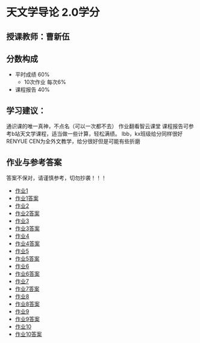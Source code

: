 # 天文学导论 2.0学分
## 授课教师：曹新伍

## 分数构成
- 平时成绩 60%
  - 10次作业 每次6%
- 课程报告 40%

## 学习建议：
通识课的唯一真神，不点名（可以一次都不去）
作业翻看智云课堂
课程报告可参考b站天文学课程，适当做一些计算，轻松满绩。
lbb，kx班级给分同样很好
RENYUE CEN为全外文教学，给分很好但是可能有些折磨

## 作业与参考答案
答案不保对，请谨慎参考，切勿抄袭！！！
- [作业1](天文学导论（作业-1）.pdf)
- [作业1答案](<天文学导论 1.pdf>)
- [作业2](天文学导论（作业-2）(3).pdf)
- [作业2答案](天文学导论2.pdf)
- [作业3](天文学导论（作业-3）(2).pdf)
- [作业3答案](天文学导论3.pdf)
- [作业4](天文学导论（作业-4）(3).pdf)
- [作业4答案](天文学导论4.pdf)
- [作业5](<天文学导论（作业-5)(2).pdf>)
- [作业5答案](天文学导论5.pdf)
- [作业6](<天文学导论（作业-6b).pdf>)
- [作业6答案](天文学导论6.pdf)
- [作业7](<天文学导论（作业-6)(2).pdf>)
- [作业7答案](天文学导论7.pdf)
- [作业8](<天文学导论（作业-7)(2).pdf>)
- [作业8答案](天文学导论8.pdf)
- [作业9](<天文学导论（作业-9)(2).pdf>)
- [作业9答案](天文学导论9.pdf)
- [作业10](<天文学导论（作业-10)(6).pdf>)
- [作业10答案](天文学导论10.pdf)